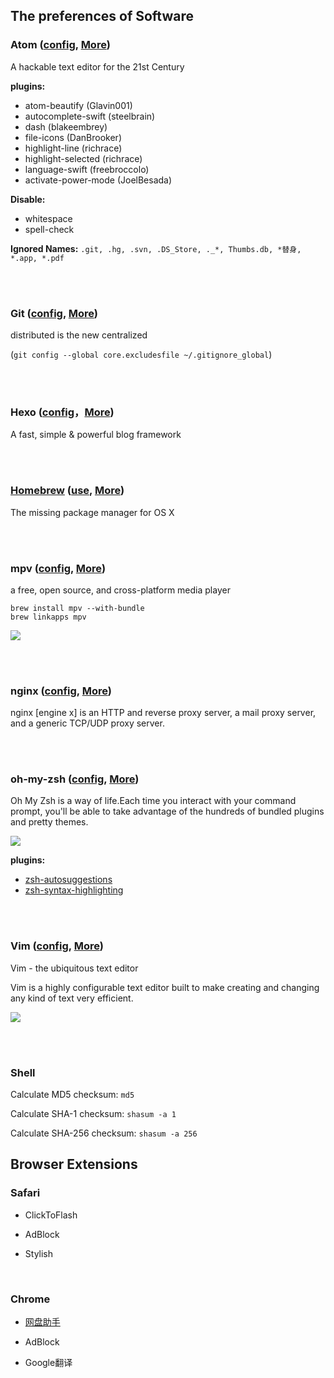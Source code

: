 ## The preferences of Software


### Atom ([config](https://github.com/ykqmain/Preference/tree/master/Atom), [More](https://atom.io))

A hackable text editor for the 21st Century

**plugins:**
* atom-beautify (Glavin001)
* autocomplete-swift (steelbrain)
* dash (blakeembrey)
* file-icons (DanBrooker)
* highlight-line (richrace)
* highlight-selected (richrace)
* language-swift (freebroccolo)
* activate-power-mode (JoelBesada)

**Disable:**
* whitespace
* spell-check

**Ignored Names:**
`.git, .hg, .svn, .DS_Store, ._*, Thumbs.db, *替身, *.app, *.pdf`

<br><br>


### Git ([config](https://github.com/ykqmain/Preference/tree/master/Git), [More](https://git-scm.com))

distributed is the new centralized

(`git config --global core.excludesfile ~/.gitignore_global`)

<br><br>


### Hexo ([config](https://github.com/ykqmain/Preference/tree/master/Hexo)，[More](https://hexo.io))

A fast, simple & powerful blog framework

<br><br>


### <u>Homebrew</u> ([use](https://github.com/ykqmain/Preference/tree/master/brew), [More](http://brew.sh/index_zh-cn.html))


The missing package manager for OS X

<br><br>


### mpv ([config](https://github.com/ykqmain/Preference/tree/master/mpv), [More](https://mpv.io))

a free, open source, and cross-platform media player

```
brew install mpv --with-bundle
brew linkapps mpv
```

![](https://github.com/ykqmain/Preference/blob/master/picture/TheLittlePrince.png)

<br><br>


### nginx ([config](https://github.com/ykqmain/Preference/blob/master/nginx/nginx.conf), [More](https://nginx.org/en/))

nginx [engine x] is an HTTP and reverse proxy server, a mail proxy server, and a generic TCP/UDP proxy server.

<br><br>


### oh-my-zsh ([config](https://github.com/ykqmain/Preference/tree/master/oh-my-zsh), [More](https://github.com/robbyrussell/oh-my-zsh))

Oh My Zsh is a way of life.Each time you interact with your command prompt, you'll be able to take advantage of the hundreds of bundled plugins and pretty themes. 

![](https://github.com/ykqmain/Preference/blob/master/picture/zsh.png)

**plugins:**
* [zsh-autosuggestions](https://github.com/zsh-users/zsh-autosuggestions)
* [zsh-syntax-highlighting](https://github.com/zsh-users/zsh-syntax-highlighting)

<br><br>


### Vim ([config](https://github.com/ykqmain/Preference/blob/master/Vim/.vimrc), [More](http://www.vim.org))

Vim - the ubiquitous text editor

Vim is a highly configurable text editor built to make creating and changing any kind of text very efficient.

![](https://github.com/ykqmain/Preference/blob/master/picture/vim.png)

<br><br>


### Shell

Calculate MD5 checksum:
`md5`

Calculate SHA-1 checksum:
`shasum -a 1`

Calculate SHA-256 checksum:
`shasum -a 256`


## Browser Extensions

### Safari

* ClickToFlash

* AdBlock

* Stylish

<br>

### Chrome

* [网盘助手](https://github.com/acgotaku/BaiduExporter)

* AdBlock

* Google翻译